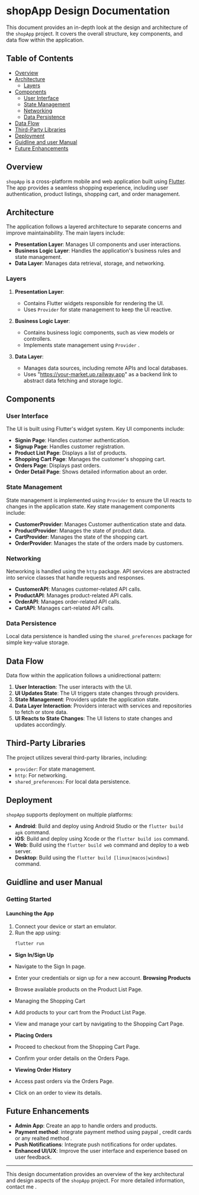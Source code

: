 # shopApp Design Documentation

This document provides an in-depth look at the design and architecture of the `shopApp` project. It covers the overall structure, key components, and data flow within the application.

## Table of Contents

- [Overview](#overview)
- [Architecture](#architecture)
  - [Layers](#layers)
- [Components](#components)
  - [User Interface](#user-interface)
  - [State Management](#state-management)
  - [Networking](#networking)
  - [Data Persistence](#data-persistence)
- [Data Flow](#data-flow)
- [Third-Party Libraries](#third-party-libraries)
- [Deployment](#deployment)
- [Guidline and user Manual](#guidlines)
- [Future Enhancements](#future-enhancements)

## Overview

`shopApp` is a cross-platform mobile and web application built using [Flutter](https://flutter.dev/). The app provides a seamless shopping experience, including user authentication, product listings, shopping cart, and order management.

## Architecture

The application follows a layered architecture to separate concerns and improve maintainability. The main layers include:

- **Presentation Layer**: Manages UI components and user interactions.
- **Business Logic Layer**: Handles the application's business rules and state management.
- **Data Layer**: Manages data retrieval, storage, and networking.

### Layers

1. **Presentation Layer**:

   - Contains Flutter widgets responsible for rendering the UI.
   - Uses `Provider` for state management to keep the UI reactive.

2. **Business Logic Layer**:

   - Contains business logic components, such as view models or controllers.
   - Implements state management using `Provider` .

3. **Data Layer**:
   - Manages data sources, including remote APIs and local databases.
   - Uses "https://your-market.up.railway.app" as a backend link to abstract data fetching and storage logic.

## Components

### User Interface

The UI is built using Flutter's widget system. Key UI components include:

- **Signin Page**: Handles customer authentication.
- **Signup Page**: Handles customer registration.
- **Product List Page**: Displays a list of products.
- **Shopping Cart Page**: Manages the customer's shopping cart.
- **Orders Page**: Displays past orders.
- **Order Detail Page**: Shows detailed information about an order.

### State Management

State management is implemented using `Provider` to ensure the UI reacts to changes in the application state. Key state management components include:

- **CustomerProvider**: Manages Customer authentication state and data.
- **ProductProvider**: Manages the state of product data.
- **CartProvider**: Manages the state of the shopping cart.
- **OrderProvider**: Manages the state of the orders made by customers.

### Networking

Networking is handled using the `http` package. API services are abstracted into service classes that handle requests and responses.

- **CustomerAPI**: Manages customer-related API calls.
- **ProductAPI**: Manages product-related API calls.
- **OrderAPI**: Manages order-related API calls.
- **CartAPI**: Manages cart-related API calls.

### Data Persistence

Local data persistence is handled using the `shared_preferences` package for simple key-value storage.

## Data Flow

Data flow within the application follows a unidirectional pattern:

1. **User Interaction**: The user interacts with the UI.
2. **UI Updates State**: The UI triggers state changes through providers.
3. **State Management**: Providers update the application state.
4. **Data Layer Interaction**: Providers interact with services and repositories to fetch or store data.
5. **UI Reacts to State Changes**: The UI listens to state changes and updates accordingly.

## Third-Party Libraries

The project utilizes several third-party libraries, including:

- `provider`: For state management.
- `http`: For networking.
- `shared_preferences`: For local data persistence.

## Deployment

`shopApp` supports deployment on multiple platforms:

- **Android**: Build and deploy using Android Studio or the `flutter build apk` command.
- **iOS**: Build and deploy using Xcode or the `flutter build ios` command.
- **Web**: Build using the `flutter build web` command and deploy to a web server.
- **Desktop**: Build using the `flutter build [linux|macos|windows]` command.

## Guidline and user Manual

### Getting Started

#### Launching the App

1. Connect your device or start an emulator.
2. Run the app using:
   ```bash
   flutter run
   ```

- **Sign In/Sign Up**

- Navigate to the Sign In page.
- Enter your credentials or sign up for a new account.
  **Browsing Products**
- Browse available products on the Product List Page.
- Managing the Shopping Cart
- Add products to your cart from the Product List Page.
- View and manage your cart by navigating to the Shopping Cart Page.
- **Placing Orders**
- Proceed to checkout from the Shopping Cart Page.
- Confirm your order details on the Orders Page.
- **Viewing Order History**
- Access past orders via the Orders Page.
- Click on an order to view its details.

## Future Enhancements

- **Admin App**: Create an app to handle orders and products.
- **Payment method**: integrate payment method using paypal , credit cards or any realted method .
- **Push Notifications**: Integrate push notifications for order updates.
- **Enhanced UI/UX**: Improve the user interface and experience based on user feedback.

---

This design documentation provides an overview of the key architectural and design aspects of the `shopApp` project. For more detailed information, contact me .

